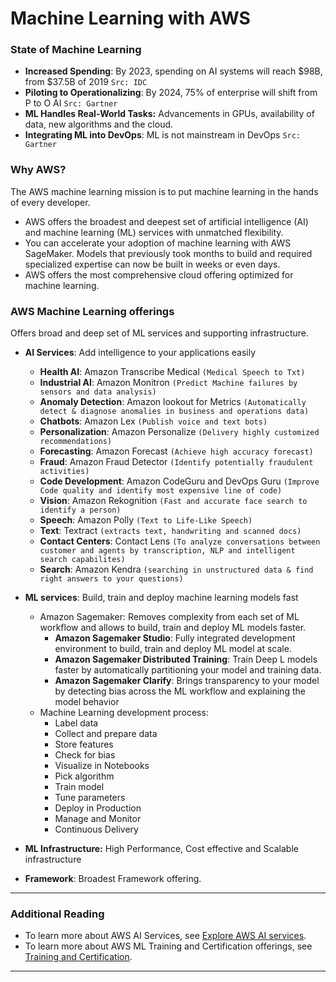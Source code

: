 ﻿# Machine Learning with AWS

### State of Machine Learning

- **Increased Spending**: By 2023, spending on AI systems will reach $98B, from $37.5B of 2019 `Src: IDC`
- **Piloting to Operationalizing**: By 2024, 75% of enterprise will shift from P to O AI `Src: Gartner`
- **ML Handles Real-World Tasks:** Advancements in GPUs, availability of data, new algorithms and the cloud.
- **Integrating ML into DevOps**: ML is not mainstream in DevOps `Src: Gartner`

### Why AWS?

The AWS machine learning mission is to put machine learning in the hands of every developer.

- AWS offers the broadest and deepest set of artificial intelligence (AI) and machine learning (ML) services with unmatched flexibility.
- You can accelerate your adoption of machine learning with AWS SageMaker. Models that previously took months to build and required specialized expertise can now be built in weeks or even days.
- AWS offers the most comprehensive cloud offering optimized for machine learning.

### AWS Machine Learning offerings

Offers broad and deep set of ML services and supporting infrastructure.

- **AI Services**: Add intelligence to your applications easily
  - **Health AI**: Amazon Transcribe Medical `(Medical Speech to Txt)`
  - **Industrial AI**: Amazon Monitron `(Predict Machine failures by sensors and data analysis)`
  - **Anomaly Detection**: Amazon lookout for Metrics `(Automatically detect & diagnose anomalies in business and operations data)`
  - **Chatbots**: Amazon Lex `(Publish voice and text bots)`
  - **Personalization**: Amazon Personalize `(Delivery highly customized recommendations)`
  - **Forecasting**: Amazon Forecast `(Achieve high accuracy forecast)`
  - **Fraud**: Amazon Fraud Detector `(Identify potentially fraudulent activities)`
  - **Code Development**: Amazon CodeGuru and DevOps Guru `(Improve Code quality and identify most expensive line of code)`
  - **Vision**: Amazon Rekognition `(Fast and accurate face search to identify a person)`
  - **Speech**: Amazon Polly `(Text to Life-Like Speech)`
  - **Text**: Textract `(extracts text, handwriting and scanned docs)`
  - **Contact Centers**: Contact Lens `(To analyze conversations between customer and agents by transcription, NLP and intelligent search capabilites)`
  - **Search**: Amazon Kendra `(searching in unstructured data & find right answers to your questions)`

- **ML services**: Build, train and deploy machine learning models fast
  - Amazon Sagemaker: Removes complexity from each set of ML workflow and allows to build, train and deploy ML models faster.
    - **Amazon Sagemaker Studio**: Fully integrated development environment to build, train and deploy ML model at scale.
    - **Amazon Sagemaker Distributed Training**: Train Deep L models faster by automatically partitioning your model and training data.
    - **Amazon Sagemaker Clarify**: Brings transparency to your model by detecting bias across the ML workflow and explaining the model behavior
  - Machine Learning development process:
    - Label data
    - Collect and prepare data
    - Store features
    - Check for bias
    - Visualize in Notebooks
    - Pick algorithm
    - Train model
    - Tune parameters
    - Deploy in Production
    - Manage and Monitor
    - Continuous Delivery
- **ML Infrastructure:** High Performance, Cost effective and Scalable infrastructure
- **Framework**: Broadest Framework offering.

---

### Additional Reading

- To learn more about AWS AI Services, see  [Explore AWS AI services](https://aws.amazon.com/machine-learning/ai-services/?utm_source=Udacity&utm_medium=Webpage&utm_campaign=Udacity%20AWS%20ML%20Foundations%20Course).
- To learn more about AWS ML Training and Certification offerings, see  [Training and Certification](https://aws.amazon.com/training/?trk=ps_a134p000006vdeTAAQ&trkCampaign=GLBL-FY21-TrainCert-Combined_PaidSearch&sc_channel=PS&sc_campaign=FY21-TrainCert-Combined_PaidSearch&sc_publisher=Google&sc_category=Training%20and%20Certification&sc_country=CA&sc_geo=NAMER&sc_outcome=acq&sc_detail=aws%20training%20and%20certification&sc_content=Generic_exact&sc_matchtype=e&sc_segment=502617786875&sc_medium=TC-P%7CPS-GO%7CBrand%7CDesktop%7CAW%7CTraining%20and%20Certification%7CCombo%7CCA%7CEN%7CText%7Cxx%7CSEM%7CPMO20-00038&s_kwcid=AL!4422!3!502617786875!e!!g!!aws%20training%20and%20certification&s_kwcid=AL!4422!3!502617786875!e!!g!!aws%20training%20and%20certification&ef_id=Cj0KCQjw6-SDBhCMARIsAGbI7UjdXMChuEmUUD2-j8XnYXVklQdsT4KPqYV3lAxL3ww_fQUvs9fGmRoaAkdpEALw_wcB%3AG%3As&utm_source=Udacity&utm_medium=Webpage&utm_campaign=Udacity%20AWS%20ML%20Foundations%20Course).

---
